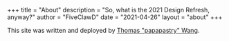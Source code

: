 +++
title = "About"
description = "So, what is the 2021 Design Refresh, anyway?"
author = "FiveClawD"
date = "2021-04-26"
layout = "about"
+++

This site was written and deployed by [Thomas "papapastry" Wang](/artists/papapastry/).
